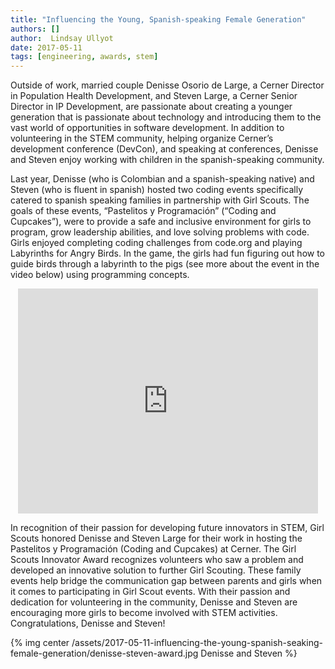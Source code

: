 ```yaml
---
title: "Influencing the Young, Spanish-speaking Female Generation"
authors: []
author:  Lindsay Ullyot
date: 2017-05-11
tags: [engineering, awards, stem]
---
```


Outside of work, married couple Denisse Osorio de Large, a Cerner Director in Population Health Development, and Steven Large, a Cerner Senior Director in IP Development, are passionate about creating a younger generation that is passionate about technology and introducing them to the vast world of opportunities in software development. In addition to volunteering in the STEM community, helping organize Cerner’s development conference (DevCon), and speaking at conferences, Denisse and Steven enjoy working with children in the spanish-speaking community. 

Last year, Denisse (who is Colombian and a spanish-speaking native) and Steven (who is fluent in spanish) hosted two coding events specifically catered to spanish speaking families in partnership with Girl Scouts. The goals of these events, “Pastelitos y Programación” (“Coding and Cupcakes”), were to provide a safe and inclusive environment for girls to program, grow leadership abilities, and love solving problems with code. Girls enjoyed completing coding challenges from code.org and playing Labyrinths for Angry Birds. In the game, the girls had fun figuring out how to guide birds through a labyrinth to the pigs (see more about the event in the video below) using programming concepts. 

<div align="center">
<iframe src="https://www.youtube.com/embed/dCxSAplU5og?ecver=2" width="480" height="360" frameborder="0" allowfullscreen></iframe>
</div>

In recognition of their passion for developing future innovators in STEM, Girl Scouts honored Denisse and Steven Large for their work in hosting the Pastelitos y Programación (Coding and Cupcakes) at Cerner. The Girl Scouts Innovator Award recognizes volunteers who saw a problem and developed an innovative solution to further Girl Scouting. These family events help bridge the communication gap between parents and girls when it comes to participating in Girl Scout events. With their passion and dedication for volunteering in the community, Denisse and Steven are encouraging more girls to become involved with STEM activities. Congratulations, Denisse and Steven!

{% img center /assets/2017-05-11-influencing-the-young-spanish-seaking-female-generation/denisse-steven-award.jpg Denisse and Steven %}